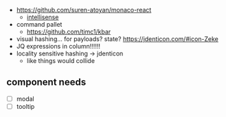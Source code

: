 - https://github.com/suren-atoyan/monaco-react
  - [intellisense](https://stackoverflow.com/questions/43037243/provide-type-hints-to-monaco-editor)
- command pallet
  - https://github.com/timc1/kbar
- visual hashing... for payloads? state? https://jdenticon.com/#icon-Zeke
- JQ expressions in column!!!!!!
- locality sensitive hashing -> jdenticon
  - like things would collide

## component needs

- [ ] modal
- [ ] tooltip
